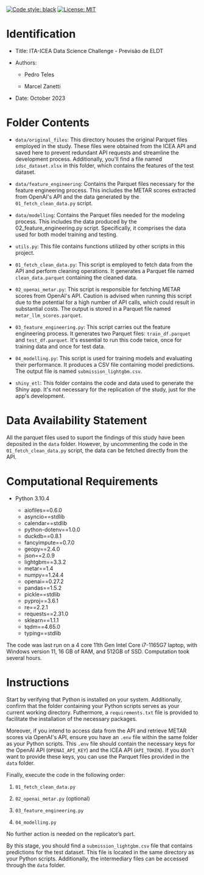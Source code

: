 [![Code style: black](https://img.shields.io/badge/code%20style-black-000000.svg)](https://github.com/psf/black)
[![License: MIT](https://img.shields.io/badge/License-MIT-yellow.svg)](https://opensource.org/licenses/MIT)

# Identification

* Title: ITA-ICEA Data Science Challenge - Previsão de ELDT

* Authors:

    * Pedro Teles

    * Marcel Zanetti

* Date: October 2023

# Folder Contents

* `data/original_files`: This directory houses the original Parquet files employed in the study. These files were obtained from the ICEA API and saved here to prevent redundant API requests and streamline the development process. Additionally, you'll find a file named `idsc_dataset.xlsx` in this folder, which contains the features of the test dataset.

* `data/feature_engineering`: Contains the Parquet files necessary for the feature engineering process. This includes the METAR scores extracted from OpenAI's API and the data generated by the `01_fetch_clean_data.py` script.

* `data/modelling`: Contains the Parquet files needed for the modeling process. This includes the data produced by the 02_feature_engineering.py script. Specifically, it comprises the data used for both model training and testing.

* `utils.py`: This file contains functions utilized by other scripts in this project.

* `01_fetch_clean_data.py`: This script is employed to fetch data from the API and perform cleaning operations. It generates a Parquet file named `clean_data.parquet` containing the cleaned data.

* `02_openai_metar.py`: This script is responsible for fetching METAR scores from OpenAI's API. Caution is advised when running this script due to the potential for a high number of API calls, which could result in substantial costs. The output is stored in a Parquet file named `metar_llm_scores.parquet`.

* `03_feature_engineering.py`: This script carries out the feature engineering process. It generates two Parquet files: `train_df.parquet` and `test_df.parquet`. It's essential to run this code twice, once for training data and once for test data.

* `04_modelling.py`: This script is used for training models and evaluating their performance. It produces a CSV file containing model predictions. The output file is named `submission_lightgbm.csv`.

* `shiny_etl`: This folder contains the code and data used to generate the Shiny app. It's not necessary for the replication of the study, just for the app's development.

# Data Availability Statement

All the parquet files used to suport the findings of this study have been deposited in the `data` folder. However, by uncommenting the code in the `01_fetch_clean_data.py` script, the data can be fetched directly from the API.

# Computational Requirements

- Python 3.10.4

    - aiofiles==0.6.0
    - asyncio==stdlib
    - calendar==stdlib
    - python-dotenv==1.0.0
    - duckdb==0.8.1
    - fancyimpute==0.7.0
    - geopy==2.4.0
    - json==2.0.9
    - lightgbm==3.3.2
    - metar==1.4
    - numpy==1.24.4
    - openai==0.27.2
    - pandas==1.5.2
    - pickle==stdlib
    - pyproj==3.6.1
    - re==2.2.1
    - requests==2.31.0
    - sklearn==1.1.1
    - tqdm==4.65.0
    - typing==stdlib

The code was last run on a 4 core 11th Gen Intel Core i7-1165G7 laptop, with Windows version 11, 16 GB of RAM, and 512GB of SSD. Computation took several hours.

# Instructions

Start by verifying that Python is installed on your system. Additionally, confirm that the folder containing your Python scripts serves as your current working directory. Futhermore, a `requirements.txt` file is provided to facilitate the installation of the necessary packages.

Moreover, if you intend to access data from the API and retrieve METAR scores via OpenAI's API, ensure you have an `.env` file within the same folder as your Python scripts. This `.env` file should contain the necessary keys for the OpenAI API (`OPENAI_API_KEY`) and the ICEA API (`API_TOKEN`). If you don't want to provide these keys, you can use the Parquet files provided in the `data` folder.

Finally, execute the code in the following order:

1. `01_fetch_clean_data.py`

2. `02_openai_metar.py` (optional)

3. `03_feature_engineering.py`

4. `04_modelling.py`

No further action is needed on the replicator’s part.

By this stage, you should find a `submission_lightgbm.csv` file that contains predictions for the test dataset. This file is located in the same directory as your Python scripts. Additionally, the intermediary files can be accessed through the `data` folder.

